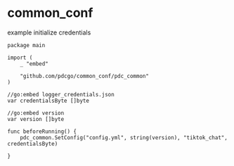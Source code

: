 # common_conf

example initialize credentials

```
package main

import (
	_ "embed"

	"github.com/pdcgo/common_conf/pdc_common"
)

//go:embed logger_credentials.json
var credentialsByte []byte

//go:embed version
var version []byte

func beforeRunning() {
	pdc_common.SetConfig("config.yml", string(version), "tiktok_chat", credentialsByte)

}

```